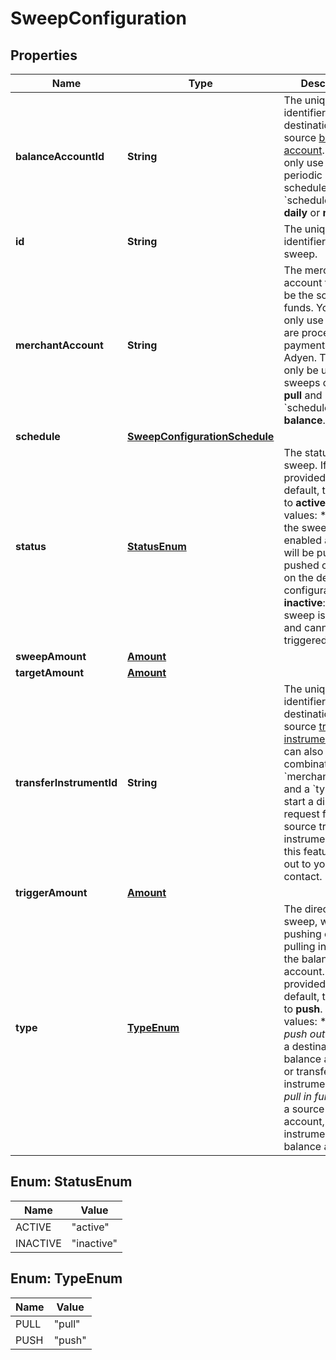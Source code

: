 

# SweepConfiguration


## Properties

| Name | Type | Description | Notes |
|------------ | ------------- | ------------- | -------------|
|**balanceAccountId** | **String** | The unique identifier of the destination or source [balance account](https://docs.adyen.com/api-explorer/#/balanceplatform/latest/post/balanceAccounts__resParam_id).   You can only use this for periodic sweep schedules such as &#x60;schedule.type&#x60; **daily** or **monthly**. |  [optional] |
|**id** | **String** | The unique identifier of the sweep. |  [readonly] |
|**merchantAccount** | **String** | The merchant account that will be the source of funds. You can only use this if you are processing payments with Adyen. This can only be used for sweeps of &#x60;type&#x60; **pull** and &#x60;schedule.type&#x60; **balance**. |  [optional] |
|**schedule** | [**SweepConfigurationSchedule**](SweepConfigurationSchedule.md) |  |  |
|**status** | [**StatusEnum**](#StatusEnum) | The status of the sweep. If not provided, by default, this is set to **active**.  Possible values:    * **active**:  the sweep is enabled and funds will be pulled in or pushed out based on the defined configuration.    * **inactive**: the sweep is disabled and cannot be triggered.    |  [optional] |
|**sweepAmount** | [**Amount**](Amount.md) |  |  [optional] |
|**targetAmount** | [**Amount**](Amount.md) |  |  [optional] |
|**transferInstrumentId** | **String** | The unique identifier of the destination or source [transfer instrument](https://docs.adyen.com/api-explorer/#/balanceplatform/latest/post/transferInstruments__resParam_id).  You can also use this in combination with a &#x60;merchantAccount&#x60; and a &#x60;type&#x60; **pull** to start a direct debit request from the source transfer instrument. To use this feature, reach out to your Adyen contact. |  [optional] |
|**triggerAmount** | [**Amount**](Amount.md) |  |  [optional] |
|**type** | [**TypeEnum**](#TypeEnum) | The direction of sweep, whether pushing out or pulling in funds to the balance account. If not provided, by default, this is set to **push**.  Possible values:   * **push**: _push out funds_ to a destination balance account or transfer instrument.   * **pull**: _pull in funds_ from a source merchant account, transfer instrument, or balance account. |  [optional] |



## Enum: StatusEnum

| Name | Value |
|---- | -----|
| ACTIVE | &quot;active&quot; |
| INACTIVE | &quot;inactive&quot; |



## Enum: TypeEnum

| Name | Value |
|---- | -----|
| PULL | &quot;pull&quot; |
| PUSH | &quot;push&quot; |



